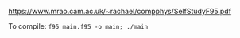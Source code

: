 https://www.mrao.cam.ac.uk/~rachael/compphys/SelfStudyF95.pdf

To compile:
`f95 main.f95 -o main; ./main`

